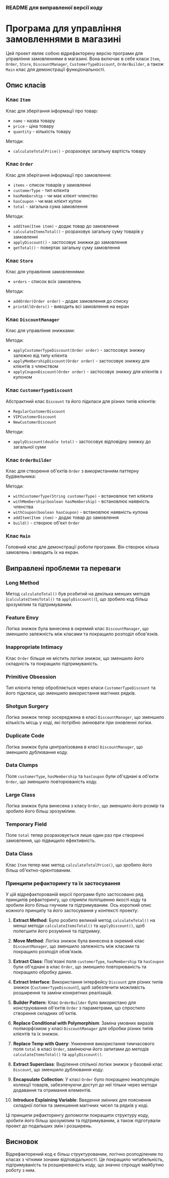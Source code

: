 ### README для виправленої версії коду

# Програма для управління замовленнями в магазині

Цей проект являє собою відрефакторену версію програми для управління замовленнями в магазині. Вона включає в себе класи `Item`, `Order`, `Store`, `DiscountManager`, `CustomerTypeDiscount`, `OrderBuilder`, а також `Main` клас для демонстрації функціональності.

## Опис класів

### Клас `Item`

Клас для зберігання інформації про товар:
- `name` - назва товару
- `price` - ціна товару
- `quantity` - кількість товару

Методи:
- `calculateTotalPrice()` - розраховує загальну вартість товару

### Клас `Order`

Клас для зберігання інформації про замовлення:
- `items` - список товарів у замовленні
- `customerType` - тип клієнта
- `hasMembership` - чи має клієнт членство
- `hasCoupon` - чи має клієнт купон
- `total` - загальна сума замовлення

Методи:
- `addItem(Item item)` - додає товар до замовлення
- `calculateItemsTotal()` - розраховує загальну суму товарів у замовленні
- `applyDiscount()` - застосовує знижки до замовлення
- `getTotal()` - повертає загальну суму замовлення

### Клас `Store`

Клас для управління замовленнями:
- `orders` - список всіх замовлень

Методи:
- `addOrder(Order order)` - додає замовлення до списку
- `printAllOrders()` - виводить всі замовлення на екран

### Клас `DiscountManager`

Клас для управління знижками:

Методи:
- `applyCustomerTypeDiscount(Order order)` - застосовує знижку залежно від типу клієнта
- `applyMembershipDiscount(Order order)` - застосовує знижку для клієнтів з членством
- `applyCouponDiscount(Order order)` - застосовує знижку для клієнтів з купоном

### Клас `CustomerTypeDiscount`

Абстрактний клас `Discount` та його підкласи для різних типів клієнтів:
- `RegularCustomerDiscount`
- `VIPCustomerDiscount`
- `NewCustomerDiscount`

Методи:
- `applyDiscount(double total)` - застосовує відповідну знижку до загальної суми

### Клас `OrderBuilder`

Клас для створення об'єктів `Order` з використанням паттерну будівельника:

Методи:
- `withCustomerType(String customerType)` - встановлює тип клієнта
- `withMembership(boolean hasMembership)` - встановлює наявність членства
- `withCoupon(boolean hasCoupon)` - встановлює наявність купона
- `addItem(Item item)` - додає товар до замовлення
- `build()` - створює об'єкт `Order`

### Клас `Main`

Головний клас для демонстрації роботи програми. Він створює кілька замовлень і виводить їх на екран.

## Виправлені проблеми та переваги

### Long Method

Метод `calculateTotal()` був розбитий на декілька менших методів (`calculateItemsTotal()` та `applyDiscount()`), що зробило код більш зрозумілим та підтримуваним.

### Feature Envy

Логіка знижок була винесена в окремий клас `DiscountManager`, що зменшило залежність між класами та покращило розподіл обов'язків.

### Inappropriate Intimacy

Клас `Order` більше не містить логіки знижок, що зменшило його складність та покращило підтримуваність.

### Primitive Obsession

Тип клієнта тепер обробляється через класи `CustomerTypeDiscount` та його підкласи, що зменшило використання магічних рядків.

### Shotgun Surgery

Логіка знижок тепер зосереджена в класі `DiscountManager`, що зменшило кількість місць у коді, які потрібно змінювати при оновленні логіки.

### Duplicate Code

Логіка знижок була централізована в класі `DiscountManager`, що зменшило дублювання коду.

### Data Clumps

Поля `customerType`, `hasMembership` та `hasCoupon` були об'єднані в об'єкти `Order`, що зменшило повторюваність коду.

### Large Class

Логіка знижок була винесена з класу `Order`, що зменшило його розмір та зробило його більш зрозумілим.

### Temporary Field

Поле `total` тепер розраховується лише один раз при створенні замовлення, що підвищило ефективність.

### Data Class

Клас `Item` тепер має метод `calculateTotalPrice()`, що зробило його більш об'єктно-орієнтованим.

### Принципи рефакторингу та їх застосування

У цій відрефакторованій версії програми було застосовано ряд принципів рефакторингу, що сприяли поліпшенню якості коду та зробили його більш гнучким та підтримуваним. Ось короткий опис кожного принципу та його застосування у контексті проекту:

1. **Extract Method**: Було розбито великий метод `calculateTotal()` на менші методи `calculateItemsTotal()` та `applyDiscount()`, щоб полегшити його розуміння та підтримку.

2. **Move Method**: Логіка знижок була винесена в окремий клас `DiscountManager`, що зменшило залежність між класами та покращило розподіл обов'язків.

3. **Extract Class**: Пов'язані поля `customerType`, `hasMembership` та `hasCoupon` були об'єднані в клас `Order`, що зменшило повторюваність та покращило обробку даних.

4. **Extract Interface**: Використання інтерфейсу `Discount` для різних типів знижок (`CustomerTypeDiscount`), щоб забезпечити можливість розширення та заміни конкретних реалізацій.

5. **Builder Pattern**: Клас `OrderBuilder` було використано для конструювання об'єктів `Order` з параметрами, що спростило створення складних об'єктів.

6. **Replace Conditional with Polymorphism**: Заміна умовних виразів поліморфізмом у класі `DiscountManager` для обробки різних типів клієнтів та їх знижок.

7. **Replace Temp with Query**: Уникнення використання тимчасового поля `total` в класі `Order`, замінюючи його запитами до методів `calculateItemsTotal()` та `applyDiscount()`.

8. **Extract Superclass**: Виділення спільної логіки знижок у базовий клас `Discount`, що зменшило дублювання коду.

9. **Encapsulate Collection**: У класі `Order` було покращено інкапсуляцію колекції товарів, забезпечуючи доступ до неї тільки через методи додавання та отримання елементів.

10. **Introduce Explaining Variable**: Введення змінних для пояснення складної логіки та зменшення магічних чисел та рядків у коді.

Ці принципи рефакторингу допомогли покращити структуру коду, зробити його більш зрозумілим та підтримуваним, а також підготували проект до подальших змін і розширень.

## Висновок

Відрефакторений код є більш структурованим, логічно розподіленим по класах з чіткими зонами відповідальності. Це покращило читабельність, підтримуваність та розширюваність коду, що значно спрощує майбутню роботу з ним.
